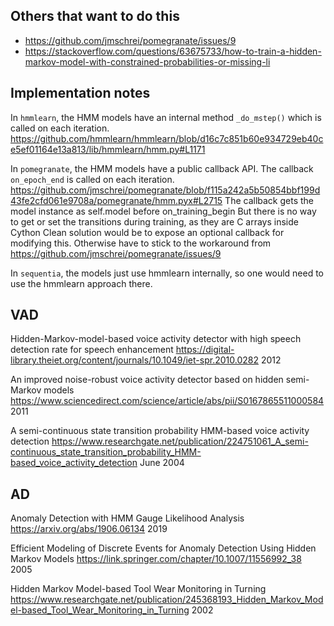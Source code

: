 
## Others that want to do this

- https://github.com/jmschrei/pomegranate/issues/9
- https://stackoverflow.com/questions/63675733/how-to-train-a-hidden-markov-model-with-constrained-probabilities-or-missing-li

## Implementation notes

In `hmmlearn`, the HMM models have an internal method `_do_mstep()` which is called on each iteration.
https://github.com/hmmlearn/hmmlearn/blob/d16c7c851b60e934729eb40ce5ef01164e13a813/lib/hmmlearn/hmm.py#L1171

In `pomegranate`, the HMM models have a public callback API.
The callback `on_epoch_end` is called on each iteration.
https://github.com/jmschrei/pomegranate/blob/f115a242a5b50854bbf199d43fe2cfd061e9708a/pomegranate/hmm.pyx#L2715
The callback gets the model instance as self.model before on_training_begin
But there is no way to get or set the transitions during training, as they are C arrays inside Cython
Clean solution would be to expose an optional callback for modifying this.
Otherwise have to stick to the workaround from https://github.com/jmschrei/pomegranate/issues/9

In `sequentia`, the models just use hmmlearn internally, so one would need to use the hmmlearn approach there.


## VAD

Hidden-Markov-model-based voice activity detector with high speech detection rate for speech enhancement
https://digital-library.theiet.org/content/journals/10.1049/iet-spr.2010.0282
2012

An improved noise-robust voice activity detector based on hidden semi-Markov models
https://www.sciencedirect.com/science/article/abs/pii/S0167865511000584
2011

A semi-continuous state transition probability HMM-based voice activity detection
https://www.researchgate.net/publication/224751061_A_semi-continuous_state_transition_probability_HMM-based_voice_activity_detection
June 2004

## AD

Anomaly Detection with HMM Gauge Likelihood Analysis
https://arxiv.org/abs/1906.06134
2019

Efficient Modeling of Discrete Events for Anomaly Detection Using Hidden Markov Models
https://link.springer.com/chapter/10.1007/11556992_38
2005

Hidden Markov Model-based Tool Wear Monitoring in Turning
https://www.researchgate.net/publication/245368193_Hidden_Markov_Model-based_Tool_Wear_Monitoring_in_Turning
2002
